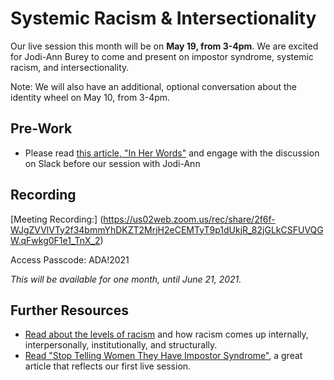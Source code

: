 # Systemic Racism & Intersectionality

Our live session this month will be on **May 19, from 3-4pm**. We are excited for Jodi-Ann Burey to come and present on impostor syndrome, systemic racism, and intersectionality. 

Note: We will also have an additional, optional conversation about the identity wheel on May 10, from 3-4pm.

## Pre-Work
- Please read [this article, "In Her Words"](https://drive.google.com/file/d/1KfOOB0238j9VOesOXkE8v4o9Ki0dCVT0/view) and engage with the discussion on Slack before our session with Jodi-Ann

## Recording

[Meeting Recording:]
(https://us02web.zoom.us/rec/share/2f6f-WJgZVVlVTy2f34bmmYhDKZT2MrjH2eCEMTyT9p1dUkjR_82jGLkCSFUVQGW.qFwkg0F1e1_TnX_2)

Access Passcode: ADA!2021

_This will be available for one month, until June 21, 2021._

## Further Resources
- [Read about the levels of racism](https://drive.google.com/file/d/1Az4mFd1KbhX4Etau7vfuIhSw2qUEEAsF/view) and how racism comes up internally, interpersonally, institutionally, and structurally.
- [Read "Stop Telling Women They Have Impostor Syndrome"](https://drive.google.com/file/d/1jNOukGPSvcM9NT7h1_F1mNL1CcM1nytQ/view), a great article that reflects our first live session.
